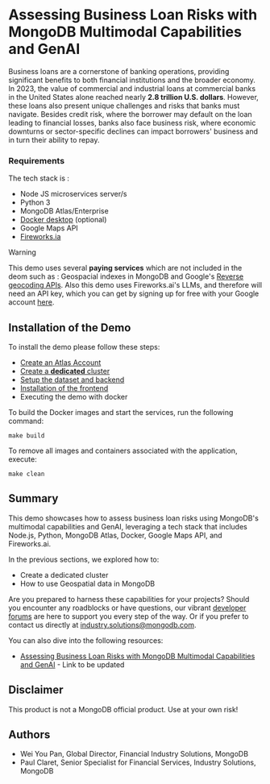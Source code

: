 # Assessing Business Loan Risks with MongoDB Multimodal Capabilities and GenAI

Business loans are a cornerstone of banking operations, providing significant benefits to both financial institutions and the broader economy. In 2023, the value of commercial and industrial loans at commercial banks in the United States alone reached nearly **2.8 trillion U.S. dollars**. However, these loans also present unique challenges and risks that banks must navigate. Besides credit risk, where the borrower may default on the loan leading to financial losses, banks also face business risk, where economic downturns or sector-specific declines can impact borrowers' business and in turn their ability to repay. 


### Requirements

The tech stack is :
- Node JS microservices server/s
- Python 3
- MongoDB Atlas/Enterprise
- [Docker desktop](https://www.docker.com/products/docker-desktop/) (optional)
- Google Maps API
- [Fireworks.ia](https://fireworks.ai/)

> [!Warning]
> This demo uses several **paying services** which are not included in the deom such as : Geospacial indexes in MongoDB and Google's [Reverse geocoding APIs](https://developers.google.com/maps/documentation/geocoding/requests-reverse-geocoding).
> Also this demo uses Fireworks.ai's LLMs, and therefore will need an API key, which you can get by signing up for free with your Google account [here](https://fireworks.ai/login). 

## Installation of the Demo

To install the demo please follow these steps:

- [Create an Atlas Account](https://www.mongodb.com/docs/atlas/tutorial/create-atlas-account/)
- [Create a **dedicated** cluster](https://www.mongodb.com/docs/atlas/tutorial/create-new-cluster/)
- [Setup the dataset and backend](./backend/)
- [Installation of the frontend](./frontend/)
- Executing the demo with docker

To build the Docker images and start the services, run the following command:

```
make build
```

To remove all images and containers associated with the application, execute:

```
make clean
```

## Summary

This demo showcases how to assess business loan risks using MongoDB's multimodal capabilities and GenAI, leveraging a tech stack that includes Node.js, Python, MongoDB Atlas, Docker, Google Maps API, and Fireworks.ai.

In the previous sections, we explored how to:

- Create a dedicated cluster
- How to use Geospatial data in MongoDB

Are you prepared to harness these capabilities for your projects? Should you encounter any roadblocks or have questions, our vibrant [developer forums](https://www.mongodb.com/community/forums/) are here to support you every step of the way. Or if you prefer to contact us directly at [industry.solutions@mongodb.com](mailto:industry.solutions@mongodb.com).

You can also dive into the following resources:

- [Assessing Business Loan Risks with MongoDB Multimodal Capabilities and GenAI](https://docs.google.com/document/d/1CdSKK7aYLl-HrRhYriaYbudp-UepfojKD-Iy1uNYu64/edit) - Link to be updated

## Disclaimer

This product is not a MongoDB official product. Use at your own risk!

## Authors

- Wei You Pan, Global Director, Financial Industry Solutions, MongoDB
- Paul Claret, Senior Specialist for Financial Services, Industry Solutions, MongoDB
